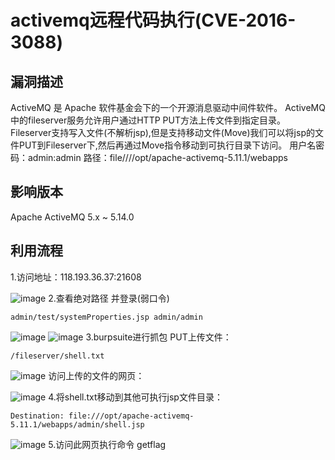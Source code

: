 # activemq远程代码执行(CVE-2016-3088)
## 漏洞描述
ActiveMQ 是 Apache 软件基金会下的一个开源消息驱动中间件软件。 ActiveMQ中的fileserver服务允许用户通过HTTP PUT方法上传文件到指定目录。Fileserver支持写入文件(不解析jsp),但是支持移动文件(Move)我们可以将jsp的文件PUT到Fileserver下,然后再通过Move指令移动到可执行目录下访问。 用户名密码：admin:admin 路径：file////opt/apache-activemq-5.11.1/webapps

## 影响版本
Apache ActiveMQ 5.x ~ 5.14.0

## 利用流程
1.访问地址：118.193.36.37:21608

![image](https://github.com/LiuYuH-hash/WriteUp/blob/main/activemq%E8%BF%9C%E7%A8%8B%E4%BB%A3%E7%A0%81%E6%89%A7%E8%A1%8C(CVE-2016-3088)/1.jpg)
2.查看绝对路径 并登录(弱口令) 
```
admin/test/systemProperties.jsp	admin/admin

```
![image](https://github.com/LiuYuH-hash/WriteUp/blob/main/activemq%E8%BF%9C%E7%A8%8B%E4%BB%A3%E7%A0%81%E6%89%A7%E8%A1%8C(CVE-2016-3088)/2.jpg)
![image](https://github.com/LiuYuH-hash/WriteUp/blob/main/activemq%E8%BF%9C%E7%A8%8B%E4%BB%A3%E7%A0%81%E6%89%A7%E8%A1%8C(CVE-2016-3088)/3.jpg)
3.burpsuite进行抓包 PUT上传文件：
```
/fileserver/shell.txt
```
![image](https://github.com/LiuYuH-hash/WriteUp/blob/main/activemq%E8%BF%9C%E7%A8%8B%E4%BB%A3%E7%A0%81%E6%89%A7%E8%A1%8C(CVE-2016-3088)/4.jpg)
访问上传的文件的网页：

![image](https://github.com/LiuYuH-hash/WriteUp/blob/main/activemq%E8%BF%9C%E7%A8%8B%E4%BB%A3%E7%A0%81%E6%89%A7%E8%A1%8C(CVE-2016-3088)/5.jpg)
4.将shell.txt移动到其他可执行jsp文件目录：
```
Destination: file:///opt/apache-activemq-5.11.1/webapps/admin/shell.jsp
```
![image](https://github.com/LiuYuH-hash/WriteUp/blob/main/activemq%E8%BF%9C%E7%A8%8B%E4%BB%A3%E7%A0%81%E6%89%A7%E8%A1%8C(CVE-2016-3088)/6.JPG)
5.访问此网页执行命令
getflag
